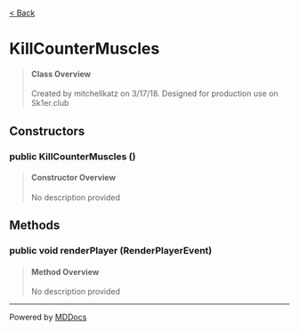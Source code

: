 [< Back](../README.md)
# KillCounterMuscles #
>#### Class Overview ####
>Created by mitchellkatz on 3/17/18. Designed for production use on Sk1er.club
## Constructors ##
### public KillCounterMuscles () ###
>#### Constructor Overview ####
>No description provided
>
## Methods ##
### public void renderPlayer (RenderPlayerEvent) ###
>#### Method Overview ####
>No description provided
>

---
Powered by [MDDocs](https://github.com/VRCube/MDDocs)
